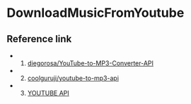# DownloadMusicFromYoutube
## Reference link
* 1. [diegorosa/YouTube-to-MP3-Converter-API](https://github.com/diegorosa/YouTube-to-MP3-Converter-API)
* 2. [coolguruji/youtube-to-mp3-api](https://github.com/coolguruji/youtube-to-mp3-api)
* 3. [YOUTUBE API](https://developers.google.com/youtube/v3/docs/playlists)
